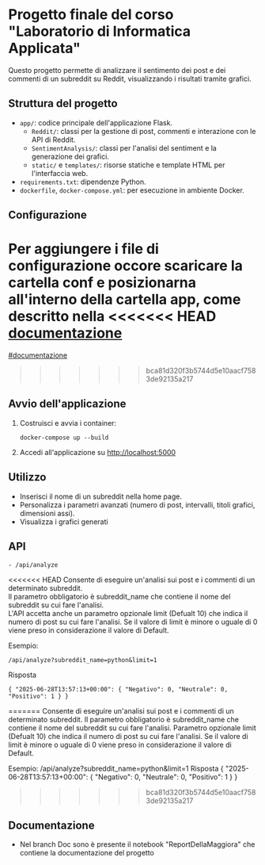 # Progetto finale del corso "Laboratorio di Informatica Applicata"

Questo progetto permette di analizzare il sentimento dei post e dei commenti di un subreddit su Reddit, visualizzando i risultati tramite grafici.

## Struttura del progetto

- `app/`: codice principale dell'applicazione Flask.
  - `Reddit/`: classi per la gestione di post, commenti e interazione con le API di Reddit.
  - `SentimentAnalysis/`: classi per l'analisi del sentiment e la generazione dei grafici.
  - `static/` e `templates/`: risorse statiche e template HTML per l'interfaccia web.
- `requirements.txt`: dipendenze Python.
- `dockerfile`, `docker-compose.yml`: per esecuzione in ambiente Docker.

## Configurazione

Per aggiungere i file di configurazione occore scaricare la cartella conf e posizionarna all'interno della cartella app, come descritto nella 
<<<<<<< HEAD
[documentazione](#Documentazione)
=======
[#documentazione](documentazione)
>>>>>>> bca81d320f3b5744d5e10aacf7583de92135a217

## Avvio dell'applicazione

1. Costruisci e avvia i container:
   ```
   docker-compose up --build
   ```
2. Accedi all'applicazione su [http://localhost:5000](http://localhost:5000)

## Utilizzo

- Inserisci il nome di un subreddit nella home page.
- Personalizza i parametri avanzati (numero di post, intervalli, titoli grafici, dimensioni assi).
- Visualizza i grafici generati

## API
 
```
- /api/analyze
```
<<<<<<< HEAD
Consente di eseguire un'analisi sui post e i commenti di un determinato subreddit. <br>
Il parametro obbligatorio è subreddit_name che contiene il nome del subreddit su cui fare l'analisi. <br>
L'API accetta anche un parametro opzionale limit (Defualt 10) che indica il numero di post su cui fare l'analisi. Se il valore di limit è minore o uguale di 0 viene preso in considerazione il valore di Default.

Esempio:
```
/api/analyze?subreddit_name=python&limit=1
```
Risposta
```
{ "2025-06-28T13:57:13+00:00": { "Negativo": 0, "Neutrale": 0, "Positivo": 1 } }
```
=======
Consente di eseguire un'analisi sui post e i commenti di un determinato subreddit. 
Il parametro obbligatorio è subreddit_name che contiene il nome del subreddit su cui fare l'analisi.
Parametro opzionale limit (Defualt 10) che indica il numero di post su cui fare l'analisi. Se il valore di limit è minore o uguale di 0 viene preso in considerazione il valore di Default.

Esempio:
/api/analyze?subreddit_name=python&limit=1
Risposta
{ "2025-06-28T13:57:13+00:00": { "Negativo": 0, "Neutrale": 0, "Positivo": 1 } }
>>>>>>> bca81d320f3b5744d5e10aacf7583de92135a217

## Documentazione

- Nel branch Doc sono è presente il notebook "ReportDellaMaggiora" che contiene la documentazione del progetto
